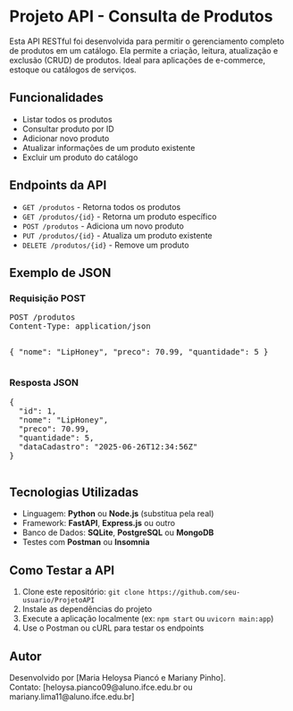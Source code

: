 <!DOCTYPE html>
<html lang="pt-BR">
<head>
  <meta charset="UTF-8">

</head>
<body>
  <h1>Projeto API - Consulta de Produtos</h1>
  <p>
    Esta API RESTful foi desenvolvida para permitir o gerenciamento completo de produtos em um catálogo. 
    Ela permite a criação, leitura, atualização e exclusão (CRUD) de produtos. Ideal para aplicações de e-commerce, estoque ou catálogos de serviços.
  </p>

  <h2>Funcionalidades</h2>
  <ul>
    <li>Listar todos os produtos</li>
    <li>Consultar produto por ID</li>
    <li>Adicionar novo produto</li>
    <li>Atualizar informações de um produto existente</li>
    <li>Excluir um produto do catálogo</li>
  </ul>

  <h2>Endpoints da API</h2>
  <ul>
    <li><code>GET /produtos</code> - Retorna todos os produtos</li>
    <li><code>GET /produtos/{id}</code> - Retorna um produto específico</li>
    <li><code>POST /produtos</code> - Adiciona um novo produto</li>
    <li><code>PUT /produtos/{id}</code> - Atualiza um produto existente</li>
    <li><code>DELETE /produtos/{id}</code> - Remove um produto</li>
  </ul>

  <h2>Exemplo de JSON</h2>
  <h3>Requisição POST</h3>
  <pre>
POST /produtos
Content-Type: application/json

{
  "nome": "LipHoney",
  "preco": 70.99,
  "quantidade": 5
}
  </pre>

  <h3>Resposta JSON</h3>
  <pre>
{
  "id": 1,
  "nome": "LipHoney",
  "preco": 70.99,
  "quantidade": 5,
  "dataCadastro": "2025-06-26T12:34:56Z"
}
  </pre>

  <h2>Tecnologias Utilizadas</h2>
  <ul>
    <li>Linguagem: <strong>Python</strong> ou <strong>Node.js</strong> (substitua pela real)</li>
    <li>Framework: <strong>FastAPI</strong>, <strong>Express.js</strong> ou outro</li>
    <li>Banco de Dados: <strong>SQLite</strong>, <strong>PostgreSQL</strong> ou <strong>MongoDB</strong></li>
    <li>Testes com <strong>Postman</strong> ou <strong>Insomnia</strong></li>
  </ul>

  <h2>Como Testar a API</h2>
  <ol>
    <li>Clone este repositório: <code>git clone https://github.com/seu-usuario/ProjetoAPI</code></li>
    <li>Instale as dependências do projeto</li>
    <li>Execute a aplicação localmente (ex: <code>npm start</code> ou <code>uvicorn main:app</code>)</li>
    <li>Use o Postman ou cURL para testar os endpoints</li>
  </ol>

  <h2>Autor</h2>
  <p>
    Desenvolvido por [Maria Heloysa Piancó e Mariany Pinho].<br>
    Contato: [heloysa.pianco09@aluno.ifce.edu.br ou mariany.lima11@aluno.ifce.edu.br] 
  </p>
</body>
</html>
